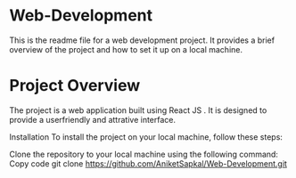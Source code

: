 # Web-Development

This is the readme file for a web development project. 
It provides a brief overview of the project and how to set it up on a local machine.

# Project Overview
The project is a web application built using React JS . It is designed to provide a userfriendly and attrative interface.

Installation
To install the project on your local machine, follow these steps:

Clone the repository to your local machine using the following command:
Copy code
git clone https://github.com/AniketSapkal/Web-Development.git
